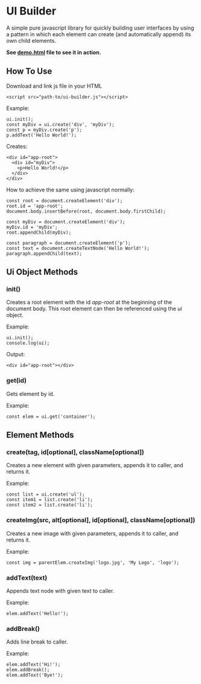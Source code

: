 # UI Builder

A simple pure javascript library for quickly building user interfaces by using a pattern in which
each element can create (and automatically append) its own child elements.

**See [demo.html](http://projects.martymagaan.com/ui-builder/demo/demo.html) file to see it in action.**

## How To Use

Download and link js file in your HTML

    <script src="path-to/ui-builder.js"></script>

Example:

    ui.init();
    const myDiv = ui.create('div', 'myDiv');
    const p = myDiv.create('p');
    p.addText('Hello World!');

Creates:

    <div id="app-root">
      <div id="myDiv">
        <p>Hello World!</p>
      </div>
    </div>

How to achieve the same using javascript normally:

    const root = document.createElement('div');
    root.id = 'app-root';
    document.body.insertBefore(root, document.body.firstChild);

    const myDiv = document.createElement('div');
    myDiv.id = 'myDiv';
    root.appendChild(myDiv);

    const paragraph = document.createElement('p');
    const text = document.createTextNode('Hello World!');
    paragraph.appendChild(text);
    

## Ui Object Methods

### init() ###

Creates a root element with the id *app-root* at the beginning of the document body.
This root element can then be referenced using the *ui* object.

Example:

    ui.init();
    console.log(ui);

Output:

    <div id="app-root"></div>


### get(id) ###

Gets element by id.

Example:

    const elem = ui.get('container');


## Element Methods ##

### create(tag, id[optional], className[optional]) ###

Creates a new element with given parameters, appends it to caller, and returns it.

Example:

    const list = ui.create('ul');
    const item1 = list.create('li');
    const item2 = list.create('li');


### createImg(src, alt[optional], id[optional], className[optional]) ###

Creates a new image with given parameters, appends it to caller, and returns it.

Example:

    const img = parentElem.createImg('logo.jpg', 'My Logo', 'logo');


### addText(text) ###

Appends text node with given text to caller.

Example:

    elem.addText('Hello!');


### addBreak() ###

Adds line break to caller.

Example:

    elem.addText('Hi!');
    elem.addBreak();
    elem.addText('Bye!');